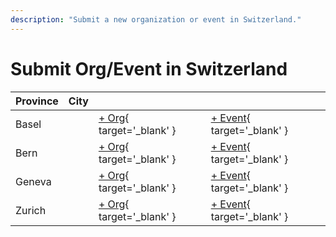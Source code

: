 ```yaml
---
description: "Submit a new organization or event in Switzerland."
---
```


# Submit Org/Event in Switzerland

| Province | City | | |
| --- | --- | --- | --- |
| Basel | | [+ Org](https://github.com/swingdance/orgs/issues/new?assignees=&labels=add+org&projects=&template=02-add_entity.yml&title=%5Bch%5D%20%3CName%3E&region=ch&province=Basel&city=Basel){ target='_blank' } | [+ Event](https://github.com/swingdance/events/issues/new?assignees=&labels=add+event&projects=&template=02-add_entity.yml&title=%5B2024%2Fch%5D%20%3CName%3E&region=ch&province=Basel&city=Basel&org_id=&date_starts=2024-&date_ends=2024-){ target='_blank' } |
| Bern | | [+ Org](https://github.com/swingdance/orgs/issues/new?assignees=&labels=add+org&projects=&template=02-add_entity.yml&title=%5Bch%5D%20%3CName%3E&region=ch&province=Bern&city=Bern){ target='_blank' } | [+ Event](https://github.com/swingdance/events/issues/new?assignees=&labels=add+event&projects=&template=02-add_entity.yml&title=%5B2024%2Fch%5D%20%3CName%3E&region=ch&province=Bern&city=Bern&org_id=&date_starts=2024-&date_ends=2024-){ target='_blank' } |
| Geneva | | [+ Org](https://github.com/swingdance/orgs/issues/new?assignees=&labels=add+org&projects=&template=02-add_entity.yml&title=%5Bch%5D%20%3CName%3E&region=ch&province=Geneva&city=Geneva){ target='_blank' } | [+ Event](https://github.com/swingdance/events/issues/new?assignees=&labels=add+event&projects=&template=02-add_entity.yml&title=%5B2024%2Fch%5D%20%3CName%3E&region=ch&province=Geneva&city=Geneva&org_id=&date_starts=2024-&date_ends=2024-){ target='_blank' } |
| Zurich | | [+ Org](https://github.com/swingdance/orgs/issues/new?assignees=&labels=add+org&projects=&template=02-add_entity.yml&title=%5Bch%5D%20%3CName%3E&region=ch&province=Zurich&city=Zurich){ target='_blank' } | [+ Event](https://github.com/swingdance/events/issues/new?assignees=&labels=add+event&projects=&template=02-add_entity.yml&title=%5B2024%2Fch%5D%20%3CName%3E&region=ch&province=Zurich&city=Zurich&org_id=&date_starts=2024-&date_ends=2024-){ target='_blank' } |
